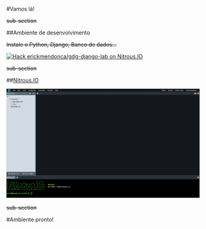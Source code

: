 #Vamos lá!

~~sub-section~~

##Ambiente de desenvolvimento

~~Instale o Python, Django, Banco de dados...~~

[![Hack erickmendonca/gdg-django-lab on Nitrous.IO](https://d3o0mnbgv6k92a.cloudfront.net/assets/hack-l-v1-3cc067e71372f6045e1949af9d96095b.png)](https://www.nitrous.io/hack_button?source=embed&runtime=django&repo=erickmendonca%2Fgdg-django-lab&file_to_open=README.md)

~~sub-section~~

##[Nitrous.IO](http://nitrous.io)

![Nitrous.IO](./img/screen_nitrous.png "Nitrous.IO")

~~sub-section~~

#Ambiente pronto!






